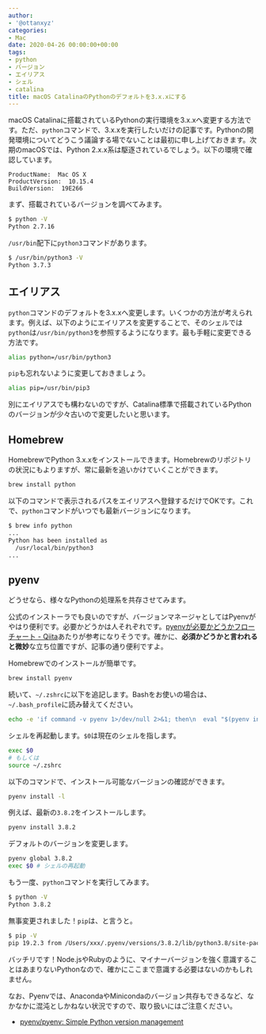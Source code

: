 ```yaml
---
author:
- '@ottanxyz'
categories:
- Mac
date: 2020-04-26 00:00:00+00:00
tags:
- python
- バージョン
- エイリアス
- シェル
- catalina
title: macOS CatalinaのPythonのデフォルトを3.x.xにする
---
```


macOS Catalinaに搭載されているPythonの実行環境を3.x.xへ変更する方法です。ただ、`python`コマンドで、3.x.xを実行したいだけの記事です。Pythonの開発環境についてどうこう議論する場でないことは最初に申し上げておきます。次期のmacOSでは、Python 2.x.x系は駆逐されているでしょう。以下の環境で確認しています。

```text
ProductName:  Mac OS X
ProductVersion:  10.15.4
BuildVersion:  19E266
```

まず、搭載されているバージョンを調べてみます。

```zsh
$ python -V
Python 2.7.16
```

`/usr/bin`配下に`python3`コマンドがあります。

```zsh
$ /usr/bin/python3 -V
Python 3.7.3
```

## エイリアス

`python`コマンドのデフォルトを3.x.xへ変更します。いくつかの方法が考えられます。例えば、以下のようにエイリアスを変更することで、そのシェルでは`python`は`/usr/bin/python3`を参照するようになります。最も手軽に変更できる方法です。

```zsh
alias python=/usr/bin/python3
```

`pip`も忘れないように変更しておきましょう。

```zsh
alias pip=/usr/bin/pip3
```

別にエイリアスでも構わないのですが、Catalina標準で搭載されているPythonのバージョンが少々古いので変更したいと思います。

## Homebrew

HomebrewでPython 3.x.xをインストールできます。Homebrewのリポジトリの状況にもよりますが、常に最新を追いかけていくことができます。

```zsh
brew install python
```

以下のコマンドで表示されるパスをエイリアスへ登録するだけでOKです。これで、`python`コマンドがいつでも最新バージョンになります。

```zsh
$ brew info python
...
Python has been installed as
  /usr/local/bin/python3
...
```

## pyenv

どうせなら、様々なPythonの処理系を共存させてみます。

公式のインストーラでも良いのですが、バージョンマネージャとしてはPyenvがやはり便利です。必要かどうかは人それぞれです。[pyenvが必要かどうかフローチャート - Qiita](https://qiita.com/shibukawa/items/0daab479a2fd2cb8a0e7)あたりが参考になりそうです。確かに、**必須かどうかと言われると微妙**な立ち位置ですが、記事の通り便利ですよ。

Homebrewでのインストールが簡単です。

```zsh
brew install pyenv
```

続いて、`~/.zshrc`に以下を追記します。Bashをお使いの場合は、`~/.bash_profile`に読み替えてください。

```zsh
echo -e 'if command -v pyenv 1>/dev/null 2>&1; then\n  eval "$(pyenv init -)"\nfi' >> ~/.zshrc
```

シェルを再起動します。`$0`は現在のシェルを指します。

```zsh
exec $0
# もしくは
source ~/.zshrc
```

以下のコマンドで、インストール可能なバージョンの確認ができます。

```zsh
pyenv install -l
```

例えば、最新の`3.8.2`をインストールします。

```zsh
pyenv install 3.8.2
```

デフォルトのバージョンを変更します。

```zsh
pyenv global 3.8.2
exec $0 # シェルの再起動
```

もう一度、`python`コマンドを実行してみます。

```zsh
$ python -V
Python 3.8.2
```

無事変更されました！`pip`は、と言うと。

```zsh
$ pip -V
pip 19.2.3 from /Users/xxx/.pyenv/versions/3.8.2/lib/python3.8/site-packages/pip (python 3.8)
```

バッチリです！Node.jsやRubyのように、マイナーバージョンを強く意識することはあまりないPythonなので、確かにここまで意識する必要はないのかもしれません。

なお、Pyenvでは、AnacondaやMinicondaのバージョン共存もできるなど、なかなかに混沌としかねない状況ですので、取り扱いにはご注意ください。

* [pyenv/pyenv: Simple Python version management](https://github.com/pyenv/pyenv)
